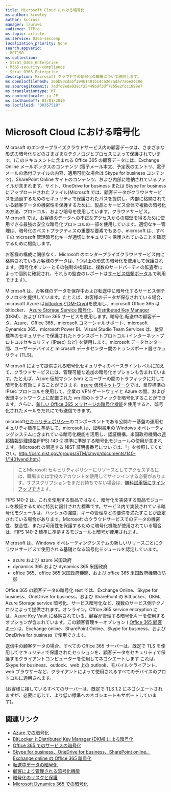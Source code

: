 ```yaml
---
title: Microsoft Cloud における暗号化
ms.author: krowley
author: kccross
manager: laurawi
audience: ITPro
ms.topic: article
ms.service: O365-seccomp
localization_priority: None
search.appverid:
- MET150
ms.collection:
- Strat_O365_Enterprise
- M365-security-compliance
- Strat_O365_Enterprise
description: Microsoft クラウドでの暗号化の概要について説明します。
ms.openlocfilehash: 36bb50cda5f39461401b14ca3e7ada77a6e2cc0d
ms.sourcegitcommit: 7adfd8eda038cf25449bdf3df78b5e2fcc1999e7
ms.translationtype: MT
ms.contentlocale: ja-JP
ms.lasthandoff: 03/01/2019
ms.locfileid: "30357518"
---
```

# <a name="encryption-in-the-microsoft-cloud"></a>Microsoft Cloud における暗号化

Microsoft のエンタープライズクラウドサービス内の顧客データは、さまざまな形式の暗号化などのさまざまなテクノロジとプロセスによって保護されています。(このドキュメントに含まれる Office 365 の顧客データには、Exchange Online メールボックスのコンテンツ (電子メール本文、予定表のエントリ、電子メールの添付ファイルの内容、適用可能な場合は Skype for business コンテンツ)、SharePoint Online サイトのコンテンツ、および内部に格納されているファイルが含まれます。サイト、OneDrive for business または Skype for business にアップロードされたファイル)Microsoft では、顧客データがクラウドサービスを通過するためのセキュリティで保護されたパスを提供し、内部に格納されている顧客データの機密性を保護するために、製品とサービス全体で複数の暗号化の方法、プロトコル、および暗号を使用しています。クラウドサービス。Microsoft では、お客様のデータへの不正なアクセスからの障壁を得るために使用できる最強の安全な暗号化プロトコルの一部を使用しています。適切なキー管理は、暗号化のベストプラクティスの重要な要素でもあり、microsoft は、すべての microsoft 管理暗号化キーが適切にセキュリティ保護されていることを確認するために機能します。

お客様の構成に関係なく、Microsoft のエンタープライズクラウドサービス内に格納されているお客様のデータは、1つ以上の形式の暗号化を使用して保護されます。(暗号化ポリシーとその強制の検証は、複数のサードパーティの監査者によって個別に確認され、それらの監査のレポートは[サービス信頼ポータル](https://aka.ms/stp)で利用できます)。

Microsoft は、お客様のデータを保存中および転送中に暗号化するサービス側テクノロジを提供しています。たとえば、お客様のデータが保存されている場合、microsoft Azure は[bitlocker](https://docs.microsoft.com/windows/device-security/bitlocker/bitlocker-overview)と[DM-Crypt](https://en.wikipedia.org/wiki/Dm-crypt)を使用し、microsoft Office 365 は bitlocker、 [Azure Storage Service 暗号化](https://azure.microsoft.com/documentation/articles/storage-service-encryption/)、 [Distributed Key Manager](https://support.office.com/article/989ba10c-f73f-4efb-ad1b-af3322e5f376) (DKM)、および Office 365 サービスを使用します。暗号化.転送中の顧客データ、Azure、Office 365、microsoft コマーシャルサポート、microsoft Dynamics 365、microsoft Power BI、Visual Studio Team Services は、業界標準のセキュリティで保護されたトランスポートプロトコル (インターネットプロトコルセキュリティ (IPsec) など) を使用します。microsoft データセンター間、ユーザーデバイスと microsoft データセンター間のトランスポート層セキュリティ (TLS)。

Microsoft によって提供される暗号化セキュリティのベースラインレベルに加えて、クラウドサービスには、管理可能な追加の暗号化オプションも含まれています。たとえば、Azure 仮想マシン (vm) とユーザーの間のトラフィックに対して暗号化を有効にすることができます。[azure 仮想ネットワーク](https://azure.microsoft.com/services/virtual-network/)では、業界標準の IPsec プロトコルを使用して、企業の VPN ゲートウェイと Azure の間、および仮想ネットワーク上に配置された vm 間のトラフィックを暗号化することができます。さらに、[新しい Office 365 メッセージの暗号化機能](set-up-new-message-encryption-capabilities.md)を使用すると、暗号化されたメールをだれにでも送信できます。

microsoft[セキュリティポリシー](https://servicetrust.microsoft.com/ViewPage/TrustDocuments?command=Download&downloadType=Document&downloadId=5868ecc8-50b7-4f91-b43f-640e2b99e86e&docTab=6d000410-c9e9-11e7-9a91-892aae8839ad_FAQ%20and%20White%20Papers)のコンポーネントである公開キー基盤の運用セキュリティ標準に準拠して、microsoft は、証明書用の Windows オペレーティングシステムに含まれている暗号化機能を活用し、認証機構。米国政府機関の[連邦情報処理規格](http://csrc.nist.gov/publications/PubsFIPS.html)(FIPS) 140-2 標準に準拠する暗号化モジュールの使用が含まれます。(Microsoft の関連する NIST 証明書番号については、「」を参照してください。http://csrc.nist.gov/groups/STM/cmvp/documents/140-1/1401vend.htm.)

> ことMicrosoft セキュリティポリシーにリソースとしてアクセスするには、職場または学校のアカウントを使用してサインインする必要があります。サブスクリプションをまだお持ちでない場合は、[無料試用版にサインアップでき](https://servicetrust.microsoft.com/Home/TrialSubscriptions)ます。

FIPS 140-2 は、これを使用する製品ではなく、暗号化を実装する製品モジュールを検証するために特別に設計された標準です。サービス内で実装されている暗号化モジュールは、ハッシュの強度、キーの管理などの要件を満たすことが認定されている場合があります。Microsoft のクラウドサービスでのデータの機密性、整合性、または可用性を保護するために暗号化機能が使用されている場合は、FIPS 140-2 標準に準拠するモジュールと暗号が使用されます。

Microsoft は、Windows オペレーティングシステムの新しいリリースごとにクラウドサービスで使用される基礎となる暗号化モジュールを認定しています。

- azure および azure 米国政府
- dynamics 365 および dynamics 365 米国政府
- office 365、office 365 米国政府機関、および office 365 米国政府機関の防御

Office 365 の顧客データの暗号化 rest では、Exchange Online、Skype for business、OneDrive for business、および SharePoint の BitLocker、DKM、Azure Storage service 暗号化、サービス暗号化など、複数のサービス側テクノロジによって提供されます。オンライン。Office 365 service encryption には、Azure Key Vault に格納されている、顧客が管理する暗号化キーを使用するオプションが含まれています。この顧客管理キーオプション ( [Office 365 顧客キー](https://support.office.com/article/f2cd475a-e592-46cf-80a3-1bfb0fa17697)) は、Exchange online、SharePoint Online、Skype for business、および OneDrive for business で使用できます。

送信中の顧客データの場合、すべての Office 365 サーバーは、既定で TLS を使用してセキュリティで保護されたセッションを、顧客データをセキュリティで保護するクライアントコンピューターを使用してネゴシエートします これは、Skype for business、outlook、web 上の outlook、モバイルクライアント、web ブラウザーなど、クライアントによって使用されるすべてのデバイスのプロトコルに適用されます。

(お客様に接しているすべてのサーバーは、既定で TLS 1.2 にネゴシエートされますが、必要に応じて、より低い標準へのネゴシエートもサポートしています)。

## <a name="related-links"></a>関連リンク

- [Azure での暗号化](office-365-azure-encryption.md)
- [BitLocker とDistributed Key Manager (DKM) による暗号化](office-365-bitlocker-and-distributed-key-manager-for-encryption.md)
- [Office 365 でのサービスの暗号化](office-365-service-encryption.md)
- [Skype for business、OneDrive for business、SharePoint online、Exchange online の Office 365 暗号化](office-365-encryption-for-skype-onedrive-sharepoint-and-exchange.md)
- [転送中データの暗号化](office-365-encryption-for-data-in-transit.md)
- [顧客により管理される暗号化機能](office-365-customer-managed-encryption-features.md)
- [暗号化のリスクと保護](office-365-encryption-risks-and-protections.md)
- [Microsoft Dynamics 365 での暗号化](office-365-encryption-in-microsoft-dynamics-365.md)